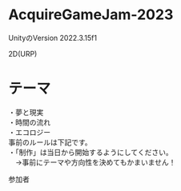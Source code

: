 # AcquireGameJam-2023

UnityのVersion
2022.3.15f1<br>

2D(URP)

# テーマ
・夢と現実<br>
・時間の流れ<br>
・エコロジー<br>
事前のルールは下記です。<br>
・「制作」は当日から開始するようにしてください。<br>
　→事前にテーマや方向性を決めてもかまいません！<br>

参加者
